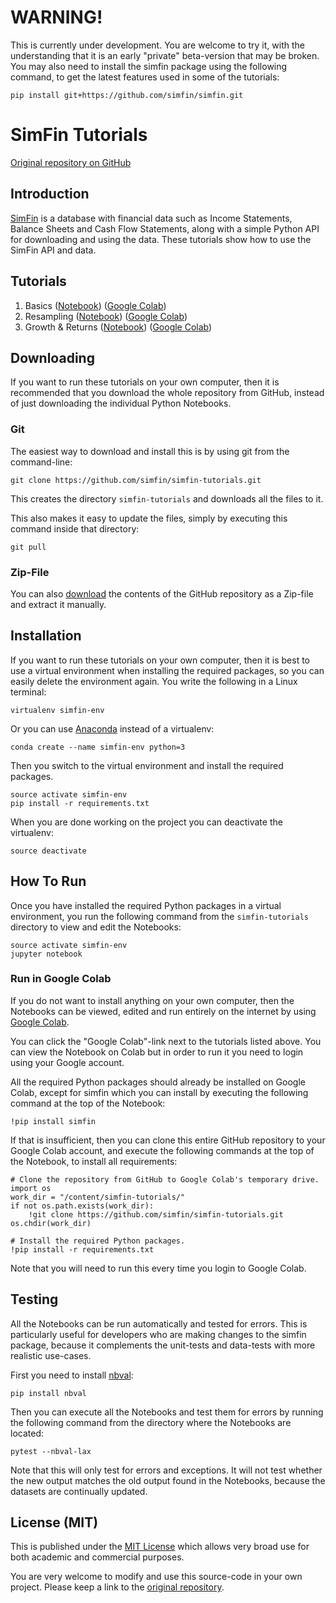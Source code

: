 # WARNING!

This is currently under development. You are welcome to try it, with the
understanding that it is an early "private" beta-version that may be
broken. You may also need to install the simfin package using the
following command, to get the latest features used in some of the tutorials:

    pip install git+https://github.com/simfin/simfin.git


# SimFin Tutorials

[Original repository on GitHub](https://github.com/simfin/simfin-tutorials)


## Introduction

[SimFin](https://github.com/simfin/simfin) is a database with financial
data such as Income Statements, Balance Sheets and Cash Flow Statements,
along with a simple Python API for downloading and using the data. These
tutorials show how to use the SimFin API and data.


## Tutorials

1. Basics ([Notebook](https://github.com/simfin/simfin-tutorials/blob/master/01_Basics.ipynb)) ([Google Colab](https://colab.research.google.com/github/simfin/simfin-tutorials/blob/master/01_Basics.ipynb))
2. Resampling ([Notebook](https://github.com/simfin/simfin-tutorials/blob/master/02_Resampling.ipynb)) ([Google Colab](https://colab.research.google.com/github/simfin/simfin-tutorials/blob/master/02_Resampling.ipynb))
2. Growth & Returns ([Notebook](https://github.com/simfin/simfin-tutorials/blob/master/03_Growth_Returns.ipynb)) ([Google Colab](https://colab.research.google.com/github/simfin/simfin-tutorials/blob/master/03_Growth_Returns.ipynb))


## Downloading

If you want to run these tutorials on your own computer, then it is
recommended that you download the whole repository from GitHub,
instead of just downloading the individual Python Notebooks.


### Git

The easiest way to download and install this is by using git from the command-line:

    git clone https://github.com/simfin/simfin-tutorials.git

This creates the directory `simfin-tutorials` and downloads all the files to it.

This also makes it easy to update the files, simply by executing this
command inside that directory:

    git pull


### Zip-File

You can also [download](https://github.com/simfin/simfin-tutorials/archive/master.zip)
the contents of the GitHub repository as a Zip-file and extract it manually.


## Installation

If you want to run these tutorials on your own computer, then it is best
to use a virtual environment when installing the required packages,
so you can easily delete the environment again. You write the following
in a Linux terminal:

    virtualenv simfin-env

Or you can use [Anaconda](https://www.anaconda.com/download) instead of a virtualenv:

    conda create --name simfin-env python=3

Then you switch to the virtual environment and install the required packages.

    source activate simfin-env
    pip install -r requirements.txt

When you are done working on the project you can deactivate the virtualenv:

    source deactivate


## How To Run

Once you have installed the required Python packages in a virtual environment,
you run the following command from the `simfin-tutorials` directory to view
and edit the Notebooks:

    source activate simfin-env
    jupyter notebook


### Run in Google Colab

If you do not want to install anything on your own computer, then the Notebooks
can be viewed, edited and run entirely on the internet by using
[Google Colab](https://colab.research.google.com).

You can click the "Google Colab"-link next to the tutorials listed above.
You can view the Notebook on Colab but in order to run it you need to login using
your Google account.

All the required Python packages should already be installed on Google Colab,
except for simfin which you can install by executing the following command
at the top of the Notebook:

    !pip install simfin

If that is insufficient, then you can clone this entire GitHub repository
to your Google Colab account, and execute the following commands at the
top of the Notebook, to install all requirements:

    # Clone the repository from GitHub to Google Colab's temporary drive.
    import os
    work_dir = "/content/simfin-tutorials/"
    if not os.path.exists(work_dir):
        !git clone https://github.com/simfin/simfin-tutorials.git
    os.chdir(work_dir)
    
    # Install the required Python packages.
    !pip install -r requirements.txt

Note that you will need to run this every time you login to Google Colab.

## Testing

All the Notebooks can be run automatically and tested for errors. This is
particularly useful for developers who are making changes to the simfin
package, because it complements the unit-tests and data-tests with more
realistic use-cases.

First you need to install [nbval](https://pypi.org/project/nbval/):

    pip install nbval

Then you can execute all the Notebooks and test them for errors by running
the following command from the directory where the Notebooks are located:
 
    pytest --nbval-lax

Note that this will only test for errors and exceptions. It will not test
whether the new output matches the old output found in the Notebooks,
because the datasets are continually updated.


## License (MIT)

This is published under the
[MIT License](https://github.com/simfin/simfin-tutorials/blob/master/LICENSE.txt)
which allows very broad use for both academic and commercial purposes.

You are very welcome to modify and use this source-code in your own project.
Please keep a link to the [original repository](https://github.com/simfin/simfin-tutorials).
